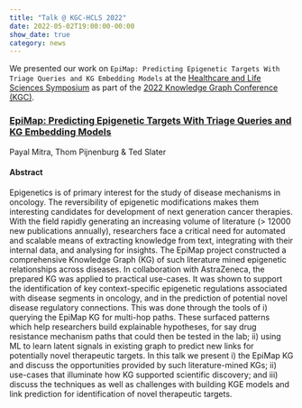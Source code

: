 ```yaml
---
title: "Talk @ KGC-HCLS 2022"
date: 2022-05-02T19:00:00-00:00
show_date: true
category: news
---
```


We presented our work on `EpiMap: Predicting Epigenetic Targets With Triage Queries and KG Embedding Models` at the [Healthcare and Life Sciences Symposium](https://healthcare-life-sciences.github.io/index.html) as part of the [2022 Knowledge Graph Conference (KGC)](https://www.knowledgegraph.tech).

### [EpiMap: Predicting Epigenetic Targets With Triage Queries and KG Embedding Models](#)

Payal Mitra, Thom Pijnenburg & Ted Slater

#### Abstract

Epigenetics is of primary interest for the study of disease mechanisms in oncology. The reversibility of epigenetic modifications makes them interesting candidates for development of next generation cancer therapies. With the field rapidly generating an increasing volume of literature (> 12000 new publications annually), researchers face a critical need for automated and scalable means of extracting knowledge from text, integrating with their internal data, and analysing for insights. The EpiMap project constructed a comprehensive Knowledge Graph (KG) of such literature mined epigenetic relationships across diseases. In collaboration with AstraZeneca, the prepared KG was applied to practical use-cases. It was shown to support the identification of key context-specific epigenetic regulations associated with disease segments in oncology, and in the prediction of potential novel disease regulatory connections. This was done through the tools of i) querying the EpiMap KG for multi-hop paths. These surfaced patterns which help researchers build explainable hypotheses, for say drug resistance mechanism paths that could then be tested in the lab; ii) using ML to learn latent signals in existing graph to predict new links for potentially novel therapeutic targets. In this talk we present i) the EpiMap KG and discuss the opportunities provided by such literature-mined KGs; ii) use-cases that illuminate how KG supported scientific discovery; and iii) discuss the techniques as well as challenges with building KGE models and link prediction for identification of novel therapeutic targets.